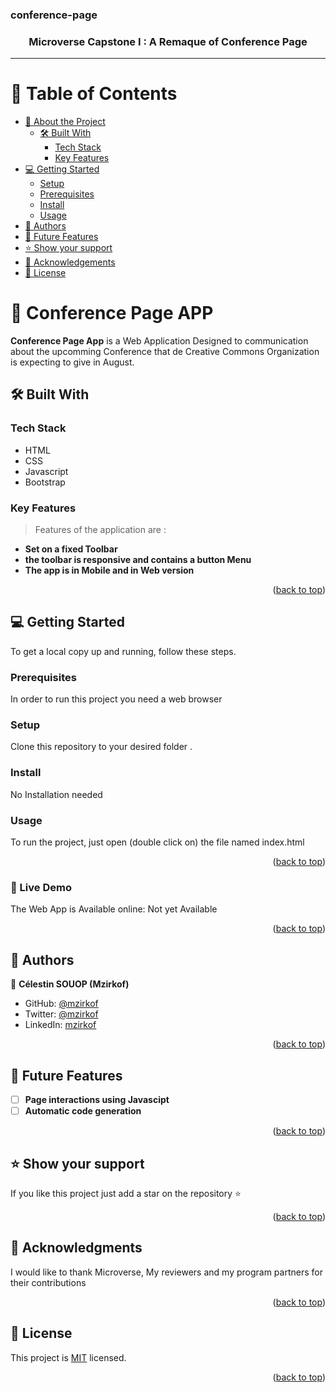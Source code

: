  ### conference-page
<div align="center">
  <h3><b>Microverse Capstone I : A Remaque of Conference Page </b></h3>
</div>
<hr>
<!-- TABLE OF CONTENTS -->

# 📗 Table of Contents

- [📖 About the Project](#about-project)
  - [🛠 Built With](#built-with)
    - [Tech Stack](#tech-stack)
    - [Key Features](#key-features)
- [💻 Getting Started](#getting-started)
  - [Setup](#setup)
  - [Prerequisites](#prerequisites)
  - [Install](#install)
  - [Usage](#usage)
- [👥 Authors](#authors)
- [🔭 Future Features](#future-features)
- [⭐️ Show your support](#support)
- [🙏 Acknowledgements](#acknowledgements)
- [📝 License](#license)

<!-- PROJECT DESCRIPTION -->

# 📖 Conference Page APP <a name="about-project"></a>

<!-- > Describe your project in 1 or 2 sentences. -->

**Conference Page App** is a Web Application Designed to communication about the upcomming Conference that de Creative Commons Organization is expecting to give in August.

## 🛠 Built With <a name="built-with"></a>

### Tech Stack <a name="tech-stack"></a>

  <ul>
    <li> HTML </li>
    <li> CSS </li>
    <li> Javascript </li>
    <li> Bootstrap </li>
  </ul>

<!-- Features -->

### Key Features <a name="key-features"></a>

> Features of the application are :

- **Set on a fixed  Toolbar**
- **the toolbar is responsive and contains a button Menu**
- **The app is in Mobile and in Web version**

<p align="right">(<a href="#readme-top">back to top</a>)</p>


<!-- GETTING STARTED -->

## 💻 Getting Started <a name="getting-started"></a>

To get a local copy up and running, follow these steps.

### Prerequisites

In order to run this project you need a web browser 

<!--
Example command:

```sh
 gem install rails
```
 -->

### Setup

Clone this repository to your desired folder .


### Install

No Installation needed

### Usage

To run the project, just open (double click on) the file named index.html


<p align="right">(<a href="#readme-top">back to top</a>)</p>

### 🎲 Live Demo

The Web App is Available online: Not yet Available
<!-- [just follow this link](https://mzirkof.github.io/) -->


<p align="right">(<a href="#readme-top">back to top</a>)</p>

<!-- AUTHORS -->

## 👥 Authors <a name="authors"></a>


👤 **Célestin SOUOP (Mzirkof)**

- GitHub: [@mzirkof](https://github.com/mzirkof)
- Twitter: [@mzirkof](https://twitter.com/mzirkof)
- LinkedIn: [mzirkof](https://www.linkedin.com/in/celestin-souop-58341a109/)


<p align="right">(<a href="#readme-top">back to top</a>)</p>

<!-- FUTURE FEATURES -->

## 🔭 Future Features <a name="future-features"></a>


- [ ] **Page interactions using Javascipt**
- [ ] **Automatic code generation**

<p align="right">(<a href="#readme-top">back to top</a>)</p>


<!-- SUPPORT -->

## ⭐️ Show your support <a name="support"></a>


If you like this project just add a star on the repository ⭐️

<p align="right">(<a href="#readme-top">back to top</a>)</p>

<!-- ACKNOWLEDGEMENTS -->

## 🙏 Acknowledgments <a name="acknowledgements"></a>

I would like to thank Microverse, My reviewers and my program partners for their contributions

<p align="right">(<a href="#readme-top">back to top</a>)</p>


<!-- LICENSE -->

## 📝 License <a name="license"></a>

This project is [MIT](./LICENSE) licensed.

<p align="right">(<a href="#readme-top">back to top</a>)</p>

